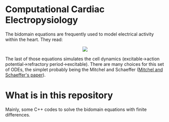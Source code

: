 # Computational Cardiac Electropysiology 
The bidomain equations are frequently used to model electrical activity within the heart. They read:
<p align="center">
<img src="https://latex.codecogs.com/png.latex?%5Cinline%20%5Cdpi%7B150%7D%20%5Cleft%5C%7B%5Cbegin%7Bmatrix%7D%20%5Cnabla%5Ccdot%28%5Csigma_i%5Ccdot%5Cnabla%20%5Cphi_e%29%20&plus;%20%5Cnabla%5Ccdot%20%28%5Csigma_i%5Ccdot%5Cnabla%20V_m%29%20%3D%20A_m%28C_m%5Cfrac%7B%5Cpartial%20V-m%7D%7B%5Cpartial%20t%7D%20&plus;%20I_%7Bion%7D%20-%20I_%7Bapp%7D%29%5C%5C%20%5C%5C%20%5Cnabla%5Ccdot%5Cbigl%28%28%5Csigma_i&plus;%5Csigma_e%29%5Cnabla%5Cphi_e%5Cbigr%29%20&plus;%20%5Cnabla%5Ccdot%28%5Csigma_i%5Ccdot%5Cnabla%20V_m%29%20%3D%200%5C%5C%20%5C%5C%20%5Cfrac%7B%5Cpartial%20w%7D%7B%5Cpartial%20t%7D%20%3D%20g%28V_m%2C%20w%29%20%5Cend%7Bmatrix%7D%5Cright.">
</p>

The last of those equations simulates the cell dynamics (excitable->action potential->refractory period->excitable). There are many choices for this set of ODEs, the simplet probably being the Mitchel and Schaeffer ([Mitchel and Schaeffer's paper](https://doi.org/10.1016/S0092-8240(03)00041-7)).

# What is in this repository
Mainly, some C++ codes to solve the bidomain equations with finite differences.
